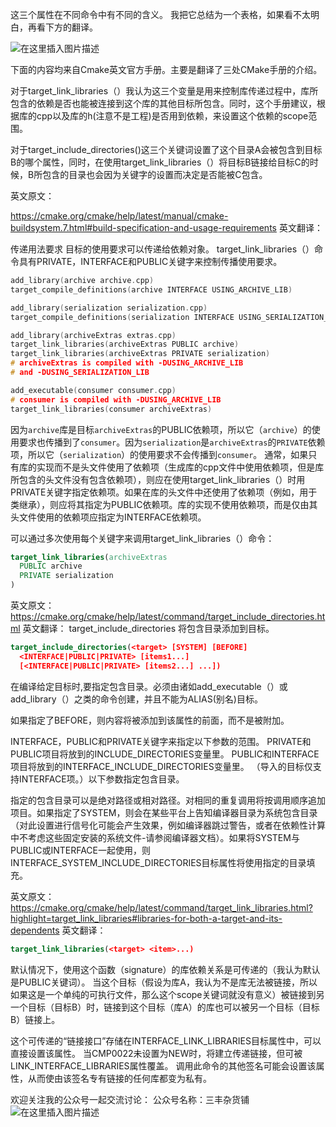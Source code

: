 这三个属性在不同命令中有不同的含义。
我把它总结为一个表格，如果看不太明白，再看下方的翻译。

![在这里插入图片描述](https://gitee.com/umecjf/figures/raw/master/2020051109320685.png)



下面的内容均来自Cmake英文官方手册。主要是翻译了三处CMake手册的介绍。


对于target_link_libraries（）我认为这三个变量是用来控制库传递过程中，库所包含的依赖是否也能被连接到这个库的其他目标所包含。同时，这个手册建议，根据库的cpp以及库的h(注意不是工程)是否用到依赖，来设置这个依赖的scope范围。

对于target_include_directories()这三个关键词设置了这个目录A会被包含到目标B的哪个属性，同时，在使用target_link_libraries（）将目标B链接给目标C的时候，B所包含的目录也会因为关键字的设置而决定是否能被C包含。

英文原文：

https://cmake.org/cmake/help/latest/manual/cmake-buildsystem.7.html#build-specification-and-usage-requirements
英文翻译：

传递用法要求
目标的使用要求可以传递给依赖对象。 target_link_libraries（）命令具有PRIVATE，INTERFACE和PUBLIC关键字来控制传播使用要求。

```c
add_library(archive archive.cpp)
target_compile_definitions(archive INTERFACE USING_ARCHIVE_LIB)

add_library(serialization serialization.cpp)
target_compile_definitions(serialization INTERFACE USING_SERIALIZATION_LIB)

add_library(archiveExtras extras.cpp)
target_link_libraries(archiveExtras PUBLIC archive)
target_link_libraries(archiveExtras PRIVATE serialization)
# archiveExtras is compiled with -DUSING_ARCHIVE_LIB
# and -DUSING_SERIALIZATION_LIB

add_executable(consumer consumer.cpp)
# consumer is compiled with -DUSING_ARCHIVE_LIB
target_link_libraries(consumer archiveExtras)
```

因为`archive`库是目标`archiveExtras`的PUBLIC依赖项，所以它（`archive`）的使用要求也传播到了`consumer`。因为`serialization`是`archiveExtras`的`PRIVATE`依赖项，所以它（`serialization`）的使用要求不会传播到`consumer`。
通常，如果只有库的实现而不是头文件使用了依赖项（生成库的cpp文件中使用依赖项，但是库所包含的头文件没有包含依赖项），则应在使用target_link_libraries（）时用PRIVATE关键字指定依赖项。如果在库的头文件中还使用了依赖项（例如，用于类继承），则应将其指定为PUBLIC依赖项。库的实现不使用依赖项，而是仅由其头文件使用的依赖项应指定为INTERFACE依赖项。

可以通过多次使用每个关键字来调用target_link_libraries（）命令：

```cmake
target_link_libraries(archiveExtras
  PUBLIC archive
  PRIVATE serialization
)
```
英文原文：
https://cmake.org/cmake/help/latest/command/target_include_directories.html 
英文翻译：
target_include_directories
将包含目录添加到目标。

```cmake
target_include_directories(<target> [SYSTEM] [BEFORE]
  <INTERFACE|PUBLIC|PRIVATE> [items1...]
  [<INTERFACE|PUBLIC|PRIVATE> [items2...] ...])
```

在编译给定目标时,要指定包含目录。<target>必须由诸如add_executable（）或add_library（）之类的命令创建，并且不能为ALIAS(别名)目标。

如果指定了BEFORE，则内容将被添加到该属性的前面，而不是被附加。

INTERFACE，PUBLIC和PRIVATE关键字来指定以下参数的范围。 PRIVATE和PUBLIC项目将放到<target>的INCLUDE_DIRECTORIES变量里。 PUBLIC和INTERFACE项目将放到<target>的INTERFACE_INCLUDE_DIRECTORIES变量里。 （导入的目标仅支持INTERFACE项。）以下参数指定包含目录。

指定的包含目录可以是绝对路径或相对路径。对相同<target>的重复调用将按调用顺序追加项目。如果指定了SYSTEM，则会在某些平台上告知编译器目录为系统包含目录（对此设置进行信号化可能会产生效果，例如编译器跳过警告，或者在依赖性计算中不考虑这些固定安装的系统文件-请参阅编译器文档）。如果将SYSTEM与PUBLIC或INTERFACE一起使用，则INTERFACE_SYSTEM_INCLUDE_DIRECTORIES目标属性将使用指定的目录填充。


英文原文：
 https://cmake.org/cmake/help/latest/command/target_link_libraries.html?highlight=target_link_libraries#libraries-for-both-a-target-and-its-dependents 
 英文翻译：
```cmake
target_link_libraries(<target> <item>...)
```

默认情况下，使用这个函数（signature）的库依赖关系是可传递的（我认为默认是PUBLIC关键词）。 当这个目标（假设为库A，我认为不是库无法被链接，所以如果这是一个单纯的可执行文件，那么这个scope关键词就没有意义）被链接到另一个目标（目标B）时，链接到这个目标（库A）的库也可以被另一个目标（目标B）链接上。

这个可传递的“链接接口”存储在INTERFACE_LINK_LIBRARIES目标属性中，可以直接设置该属性。 当CMP0022未设置为NEW时，将建立传递链接，但可被LINK_INTERFACE_LIBRARIES属性覆盖。 调用此命令的其他签名可能会设置该属性，从而使由该签名专有链接的任何库都变为私有。

欢迎关注我的公众号一起交流讨论：
公众号名称：三丰杂货铺
![在这里插入图片描述](https://gitee.com/umecjf/figures/raw/master/2020051109320685.png)
